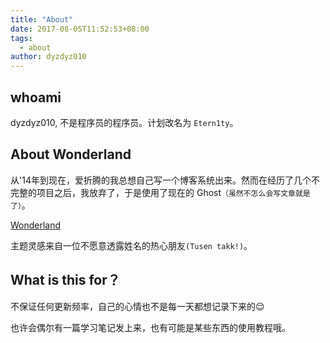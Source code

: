 ```yaml
---
title: "About"
date: 2017-08-05T11:52:53+08:00
tags:
  - about
author: dyzdyz010
---
```


## whoami

dyzdyz010, 不是程序员的程序员。计划改名为 `Etern1ty`。

## About Wonderland

从'14年到现在，爱折腾的我总想自己写一个博客系统出来。然而在经历了几个不完整的项目之后，我放弃了，于是使用了现在的 Ghost`（虽然不怎么会写文章就是了）`。

[Wonderland](https://github.com/dyzdyz010/wonderland)

主题灵感来自一位不愿意透露姓名的热心朋友`(Tusen takk!)`。

## What is this for？

不保证任何更新频率，自己的心情也不是每一天都想记录下来的😌

也许会偶尔有一篇学习笔记发上来，也有可能是某些东西的使用教程哦。